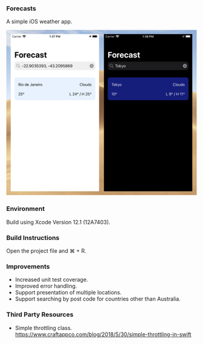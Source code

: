 ### Forecasts

A simple iOS weather app.

![Image of app](sample.png)

### Environment

Build using Xcode Version 12.1 (12A7403).

### Build Instructions

Open the project file and ⌘ + R.

### Improvements

- Increased unit test coverage.
- Improved error handling.
- Support presentation of multiple locations.
- Support searching by post code for countries other than Australia.

### Third Party Resources
- Simple throttling class. https://www.craftappco.com/blog/2018/5/30/simple-throttling-in-swift